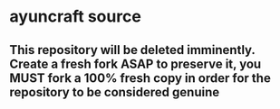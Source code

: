 # ayuncraft source
## This repository will be deleted imminently. Create a fresh fork ASAP to preserve it, you MUST fork a 100% fresh copy in order for the repository to be considered genuine
